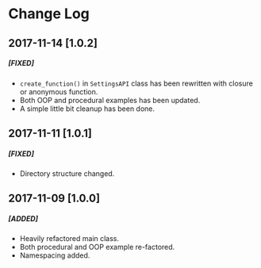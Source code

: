 # Change Log
## 2017-11-14 [1.0.2]
##### [FIXED]
  * `create_function()` in `SettingsAPI` class has been rewritten with closure or anonymous function.
  * Both OOP and procedural examples has been updated.
  * A simple little bit cleanup has been done.
## 2017-11-11 [1.0.1]
##### [FIXED]
  * Directory structure changed.
## 2017-11-09 [1.0.0]
##### [ADDED]
 * Heavily refactored main class.
 * Both procedural and OOP example re-factored.
 * Namespacing added.
